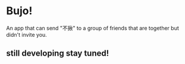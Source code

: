 # Bujo!
An app that can send "不揪" to a group of friends that are together but didn't invite you.
## still developing stay tuned!
